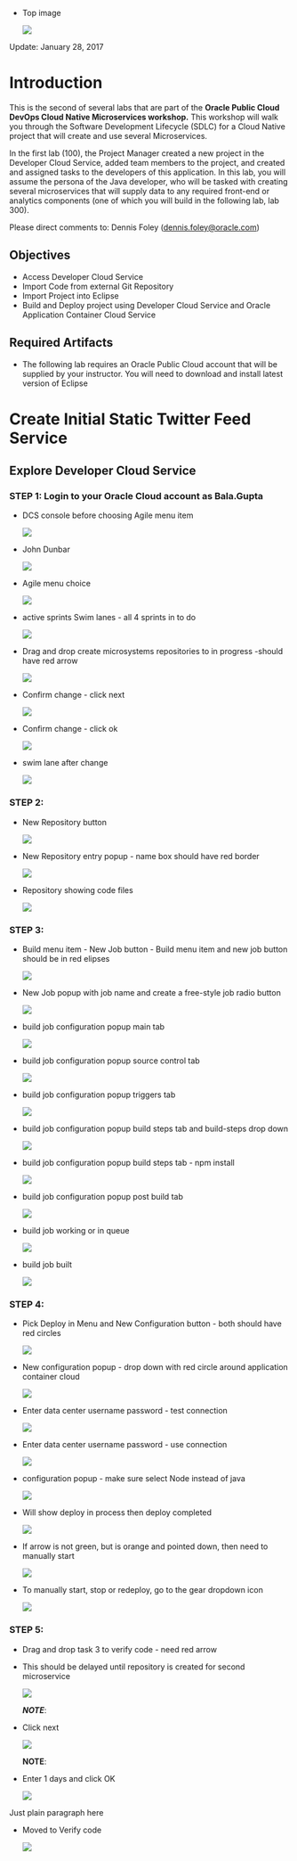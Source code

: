 
- Top image 

    ![](images/lab400a/400_00_01_Lab300TopImage.png)  



Update: January 28, 2017

# Introduction

This is the second of several labs that are part of the **Oracle Public Cloud DevOps Cloud Native Microservices workshop.** This workshop will walk you through the Software Development Lifecycle (SDLC) for a Cloud Native project that will create and use several Microservices.

In the first lab (100), the Project Manager created a new project in the Developer Cloud Service, added team members to the project, and created and assigned tasks to the developers of this application. In this lab, you will assume the persona of the Java developer, who will be tasked with creating several microservices that will supply data to any required front-end or analytics components (one of which you will build in the following lab, lab 300).

Please direct comments to: Dennis Foley (dennis.foley@oracle.com)

## Objectives

- Access Developer Cloud Service
- Import Code from external Git Repository
- Import Project into Eclipse
- Build and Deploy project using Developer Cloud Service and Oracle Application Container Cloud Service

## Required Artifacts

- The following lab requires an Oracle Public Cloud account that will be supplied by your instructor. You will need to download and install latest version of Eclipse

# Create Initial Static Twitter Feed Service

## Explore Developer Cloud Service

### **STEP 1**: Login to your Oracle Cloud account as Bala.Gupta

- DCS console before choosing Agile menu item

    ![](images/lab400a/400_01_01_project_console.png)  

- John Dunbar

    ![](images/lab400a/400_01_02_johndunbar.png) 

- Agile menu choice

    ![](images/lab400a/400_01_03_agilemenuchoice.png)  

- active sprints Swim lanes - all 4 sprints in to do

    ![](images/lab400a/400_01_04_activesprints0.png)

- Drag and drop create microsystems repositories to in progress -should have red arrow

    ![](images/lab400a/400_01_05_sprint31.png)

- Confirm change - click next

    ![](images/lab400a/400_01_06_sprint32.png)

- Confirm change - click ok

    ![](images/lab400a/400_01_07_sprint33.png)

- swim lane after change

    ![](images/lab400a/400_01_08_sprint34.png)

### **STEP 2**: 

- New Repository button

    ![](images/lab400a/400_02_01_repository1.png)

- New Repository entry popup - name box should have red border

    ![](images/lab400a/400_02_02_repository2.png)

- Repository showing code files

    ![](images/lab400a/400_02_03_repository3.png)

### **STEP 3**: 

- Build menu item - New Job button - Build menu item and new job button should be in red elipses

    ![](images/lab400a/400_03_01_build1.png)

- New Job popup with job name and create a free-style job radio button

    ![](images/lab400a/400_03_02_build2.png)

- build job configuration popup main tab

    ![](images/lab400a/400_03_03_build3.png)

- build job configuration popup source control tab

    ![](images/lab400a/400_03_04_build4.png)

- build job configuration popup triggers tab

    ![](images/lab400a/400_03_05_build5.png)

- build job configuration popup build steps tab and build-steps drop down

    ![](images/lab400a/400_03_06_build6.png)

- build job configuration popup build steps tab - npm install

    ![](images/lab400a/400_03_07_build7.png)

- build job configuration popup post build tab 

    ![](images/lab400a/400_03_08_build8.png)

- build job working or in queue 

    ![](images/lab400a/400_03_09_build9.png)

- build job built

    ![](images/lab400a/400_03_10_build10.png)

### **STEP 4**: 

- Pick Deploy in Menu and New Configuration button - both should have red circles

    ![](images/lab400a/400_04_01_deploy1.png)

- New configuration popup - drop down with red circle around application container cloud

    ![](images/lab400a/400_04_02_deploy2.png)

- Enter data center username password - test connection

    ![](images/lab400a/400_04_03_deploy3.png)

- Enter data center username password - use connection

    ![](images/lab400a/400_04_04_deploy4.png)

- configuration popup - make sure select Node instead of java

    ![](images/lab400a/400_04_05_deploy5.png)

- Will show deploy in process then deploy completed

    ![](images/lab400a/400_04_06_deploy6.png)

- If arrow is not green, but is orange and pointed down, then need to manually start

    ![](images/lab400a/400_04_07_deploy7.png)

- To manually start, stop or redeploy, go to the gear dropdown icon

    ![](images/lab400a/400_04_08_deploy8.png)

### **STEP 5**: 

- Drag and drop task 3 to verify code - need red arrow
- This should be delayed until repository is created for second microservice 

    ![](images/lab400a/400_05_01_sprint34.png)

  ***NOTE***:

- Click next

    ![](images/lab400a/400_05_02_sprint35.png)

  **NOTE**:

- Enter 1 days and click OK

    ![](images/lab400a/400_05_03_sprint36.png)

Just plain paragraph here

- Moved to Verify code

    ![](images/lab400a/400_05_04_sprint37.png)


